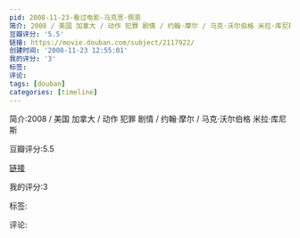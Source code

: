 ```yaml
---
pid: 2008-11-23-看过电影-马克思·佩恩
简介: 2008 / 美国 加拿大 / 动作 犯罪 剧情 / 约翰·摩尔 / 马克·沃尔伯格 米拉·库尼斯
豆瓣评分: '5.5'
链接: https://movie.douban.com/subject/2117922/
创建时间: '2008-11-23 12:55:01'
我的评分: '3'
标签:
评论:
tags: [douban]
categories: [timeline]
---
```

简介:2008 / 美国 加拿大 / 动作 犯罪 剧情 / 约翰·摩尔 / 马克·沃尔伯格 米拉·库尼斯

豆瓣评分:5.5

[链接](https://movie.douban.com/subject/2117922/)

我的评分:3

标签:

评论:

